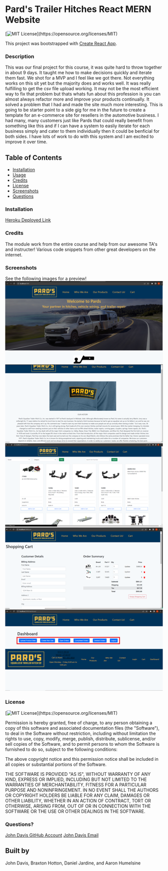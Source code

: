 # Pard's Trailer Hitches React MERN Website

[![MIT License](https://img.shields.io/apm/l/atomic-design-ui.svg?)](https://opensource.org/licenses/MIT)

This project was bootstrapped with [Create React App](https://github.com/facebook/create-react-app).

### Description 

This was our final project for this course, it was quite hard to throw together in about 9 days. It taught me how to make decisions quickly and iterate them fast. We shot for a MVP and I feel like we got there. Not everything works on this sit yet but the majority does and works well. It was really fulfilling to get the csv file upload working. It may not be the most efficient way to fix that problem but thats whats fun about this profession is you can almost always refactor more and improve your products continually. It solved a problem that I had and made the site much more interesting. This is going to be starter point to a side gig for me in the future to create a template for an e-commerce site for resellers in the automotive business. I had many, many customers just like Pards that could really benefit from something like this and if I can have a system to easliy iterate for each business simply and cater to them individually then it could be benficial for both sides. I have lots of work to do with this system and I am excited to improve it over time. 

## Table of Contents

  * [Installation](#installation)
  * [Usage](#usage)
  * [Credits](#credits)
  * [License](#license)
  * [Screenshots](#screenshots)
  * [Questions](#questions)

### Installation

[Heroku Deployed Link](https://ancient-island-13793.herokuapp.com/)

### Credits

The module work from the entire course and help from our awesome TA's and instructer! Various code snippets from other great developers on the internet.

### Screenshots

See the following images for a preview!
![Home Page](client/src/assets/Img/Home-page-SS.png)
![About Us](client/src/assets/Img/About-page-SS.png)
![Products Page](client/src/assets/Img/Products-page-SS.png)
![Shopping Cart](client/src/assets/Img/Cart-page-SS.png)
![Dashboard](client/src/assets/Img/Dashboard-page-SS.png)

### License

[![MIT License](https://img.shields.io/apm/l/atomic-design-ui.svg?)](https://opensource.org/licenses/MIT)

Permission is hereby granted, free of charge, to any person obtaining a copy of this software and associated documentation files (the "Software"), to deal in the Software without restriction, including without limitation the rights to use, copy, modify, merge, publish, distribute, sublicense, and/or sell copies of the Software, and to permit persons to whom the Software is furnished to do so, subject to the following conditions:

The above copyright notice and this permission notice shall be included in all copies or substantial portions of the Software.

THE SOFTWARE IS PROVIDED "AS IS", WITHOUT WARRANTY OF ANY KIND, EXPRESS OR IMPLIED, INCLUDING BUT NOT LIMITED TO THE WARRANTIES OF MERCHANTABILITY, FITNESS FOR A PARTICULAR PURPOSE AND NONINFRINGEMENT. IN NO EVENT SHALL THE AUTHORS OR COPYRIGHT HOLDERS BE LIABLE FOR ANY CLAIM, DAMAGES OR OTHER LIABILITY, WHETHER IN AN ACTION OF CONTRACT, TORT OR OTHERWISE, ARISING FROM, OUT OF OR IN CONNECTION WITH THE SOFTWARE OR THE USE OR OTHER DEALINGS IN THE SOFTWARE.

### Questions?

[John Davis GitHub Account](https://github.com/johndavis92790/)
[John Davis Email](mailto:jwdavis927@gmail.com)

## Built by

John Davis, Braxton Hotton, Daniel Jardine, and Aaron Humelsine
